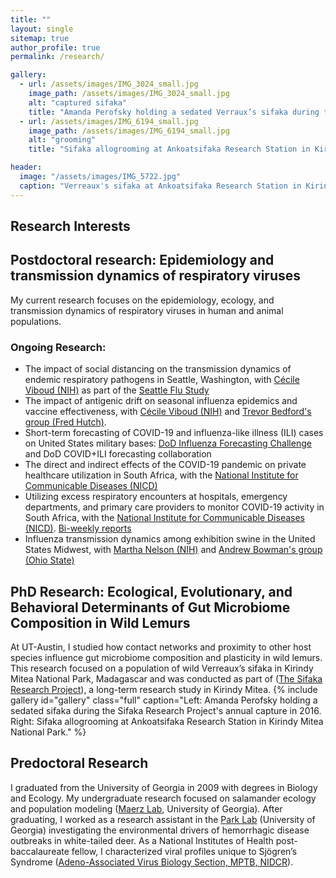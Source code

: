 ```yaml
---
title: ""
layout: single
sitemap: true
author_profile: true
permalink: /research/

gallery:
  - url: /assets/images/IMG_3024_small.jpg
    image_path: /assets/images/IMG_3024_small.jpg
    alt: "captured sifaka"
    title: "Amanda Perofsky holding a sedated Verraux’s sifaka during the Sifaka Research Project's annual capture in 2016. The Sifaka Research Project at Ankoatsifaka Research Station captures animals periodically to mark them with collars, to monitor health, and to collect genetic material."
  - url: /assets/images/IMG_6194_small.jpg
    image_path: /assets/images/IMG_6194_small.jpg
    alt: "grooming"
    title: "Sifaka allogrooming at Ankoatsifaka Research Station in Kirindy Mitea National Park. Sifaka regularly groom one another with their toothcombs and tongues to remove ectoparasites. Photo credit: Amanda Perofsky"

header:
  image: "/assets/images/IMG_5722.jpg"
  caption: "Verreaux's sifaka at Ankoatsifaka Research Station in Kirindy Mitea National Park, Madagascar. Credit: Amanda Perofsky"
---
```

## Research Interests

## Postdoctoral research: Epidemiology and transmission dynamics of respiratory viruses

My current research focuses on the epidemiology, ecology, and transmission dynamics of respiratory viruses in human and animal populations. 

### Ongoing Research: 
- The impact of social distancing on the transmission dynamics of endemic respiratory pathogens in Seattle, Washington, with [Cécile Viboud (NIH)](http://misms.net/staff/cecile-viboud/) as part of the [Seattle Flu Study](https://seattleflu.org/)
- The impact of antigenic drift on seasonal influenza epidemics and vaccine effectiveness, with [Cécile Viboud (NIH)](http://misms.net/staff/cecile-viboud/) and [Trevor Bedford's group (Fred Hutch)](https://bedford.io/).
- Short-term forecasting of COVID-19 and influenza-like illness (ILI) cases on United States military bases: [DoD Influenza Forecasting Challenge](https://predict.cdc.gov/) and DoD COVID+ILI forecasting collaboration
- The direct and indirect effects of the COVID-19 pandemic on private healthcare utilization in South Africa, with the [National Institute for Communicable Diseases (NICD)](https://www.nicd.ac.za/)
- Utilizing excess respiratory encounters at hospitals, emergency departments, and primary care providers to monitor COVID-19 activity in South Africa, with the [National Institute for Communicable Diseases (NICD)](https://www.nicd.ac.za/). [Bi-weekly reports](https://www.nicd.ac.za/diseases-a-z-index/covid-19/surveillance-reports/private-consultations-excess-respiratory-encounters/)
- Influenza transmission dynamics among exhibition swine in the United States Midwest, with [Martha Nelson (NIH)](http://misms.net/staff/martha-nelson/) and [Andrew Bowman's group (Ohio State)](https://cph.osu.edu/people/abowman)

## PhD Research: Ecological, Evolutionary, and Behavioral Determinants of Gut Microbiome Composition in Wild Lemurs

At UT-Austin, I studied how contact networks and proximity to other host species influence gut microbiome composition and plasticity in wild lemurs. This research focused on a population of wild Verreaux’s sifaka in Kirindy Mitea National Park, Madagascar and was conducted as part of ([The Sifaka Research Project](http://labs.la.utexas.edu/ankoatsifaka/sifaka-research-project/)), a long-term research study in Kirindy Mitea.
{% include gallery id="gallery" class="full" caption="Left: Amanda Perofsky holding a sedated sifaka during the Sifaka Research Project's annual capture in 2016. Right: Sifaka allogrooming at Ankoatsifaka Research Station in Kirindy Mitea National Park." %}

## Predoctoral Research

I graduated from the University of Georgia in 2009 with degrees in Biology and Ecology. My undergraduate research focused on salamander ecology and population modeling ([Maerz Lab](http://jcmaerz.wixsite.com/maerzlab), University of Georgia). After graduating, I worked as a research assistant in the [Park Lab](http://parklab.ecology.uga.edu/) (University of Georgia) investigating the environmental drivers of hemorrhagic disease outbreaks in white-tailed deer. As a National Institutes of Health post-baccalaureate fellow, I characterized viral profiles unique to Sjögren’s Syndrome ([Adeno-Associated Virus Biology Section, MPTB, NIDCR](https://www.nidcr.nih.gov/research/NIDCRLaboratories/MolecularPhysiology/Adeno-AssociatedVirus.htm)).
